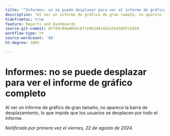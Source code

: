 ```yaml
---
title: '“Informes: no se puede desplazar para ver el informe de gráfico completo”'
description: “Al ver un informe de gráfico de gran tamaño, no aparece la barra de desplazamiento, lo que impide que los usuarios se desplacen por todo el informe”.
hidefromtoc: true
feature: Reports and Dashboards
source-git-commit: 0f744c94a0694c8fcb9524614b2a2b458dfc6d29
workflow-type: ht
source-wordcount: '60'
ht-degree: 100%

---
```


# Informes: no se puede desplazar para ver el informe de gráfico completo

<!--Valid issue, won't fix. Can be removed with GA of Canvas Dashboards-->

Al ver un informe de gráfico de gran tamaño, no aparece la barra de desplazamiento, lo que impide que los usuarios se desplacen por todo el informe.

_Notificado por primera vez el viernes, 22 de agosto de 2024._
